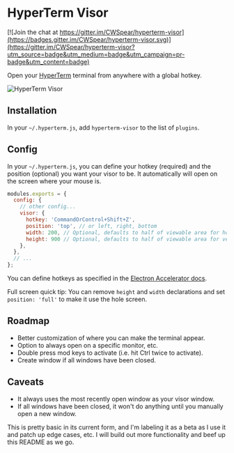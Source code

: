 # HyperTerm Visor

[![Join the chat at https://gitter.im/CWSpear/hyperterm-visor](https://badges.gitter.im/CWSpear/hyperterm-visor.svg)](https://gitter.im/CWSpear/hyperterm-visor?utm_source=badge&utm_medium=badge&utm_campaign=pr-badge&utm_content=badge)

Open your [HyperTerm](https://hyperterm.org/) terminal from anywhere with a global hotkey.

![HyperTerm Visor](https://cloud.githubusercontent.com/assets/495855/16907220/809ea6d0-4c76-11e6-956c-3329a0afc475.gif)

## Installation

In your `~/.hyperterm.js`, add `hyperterm-visor` to the list of `plugins`.

## Config

In your `~/.hyperterm.js`, you can define your hotkey (required) and the position (optional) you want your visor to be. It automatically will open on the screen where your mouse is.

```js
modules.exports = {
  config: {
    // other config...
    visor: {
      hotkey: 'CommandOrControl+Shift+Z',
      position: 'top', // or left, right, bottom
      width: 200, // Optional, defaults to half of viewable area for horizontal positions, 100% for vertical
      height: 900 // Optional, defaults to half of viewable area for vertical positions, 100% for horizontal
    },
  },
  // ...
};
```

You can define hotkeys as specified in the [Electron Accelerator docs](https://github.com/electron/electron/blob/master/docs/api/accelerator.md).

Full screen quick tip: You can remove `height` and `width` declarations and set `position: 'full'` to make it use the hole screen.

## Roadmap

* Better customization of where you can make the terminal appear.
* Option to always open on a specific monitor, etc.
* Double press mod keys to activate (i.e. hit Ctrl twice to activate).
* Create window if all windows have been closed.

## Caveats

* It always uses the most recently open window as your visor window.
* If all windows have been closed, it won't do anything until you manually open a new window.

This is pretty basic in its current form, and I'm labeling it as a beta as I use it and patch up edge cases, etc. I will build out more functionality and beef up this README as we go. 

